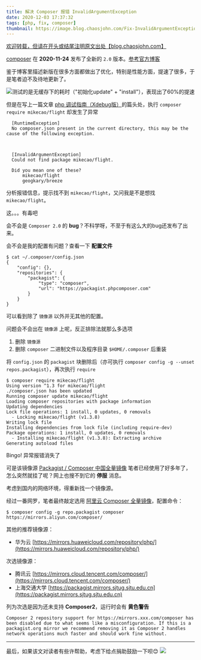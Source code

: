 ```yaml
---
title: 解决 Composer 报错 InvalidArgumentException
date: 2020-12-03 17:37:32
tags: [php, fix, composer]
thumbnail: https://image.blog.chaosjohn.com/Fix-InvalidArgumentException-for-Composer/logo-composer-transparent.png
---
```


[欢迎转载，但请在开头或结尾注明原文出处【blog.chaosjohn.com】](https://blog.chaosjohn.com/Fix-InvalidArgumentException-for-Composer.html)

[composer](https://docs.phpcomposer.com/) 在 **2020-11-24** 发布了全新的 `2.0` 版本。[参考官方博客](https://blog.packagist.com/composer-2-0-is-now-available/)

鉴于博客里描述新版在很多方面都做出了优化，特别是性能方面，提速了很多，于是笔者迫不及待地更新了。

![测试的是无缓存下的耗时（"初始化update" + "install"），表现出了60%的提速](https://image.blog.chaosjohn.com/Fix-InvalidArgumentException-for-Composer/composer2-improvements.png)

但是在写上一篇文章 [php 调试指南（Xdebug版）](https://blog.chaosjohn.com/Debug-php.html)的篇头处，执行 `composer require mikecao/flight` 却发生了异常
```
  [RuntimeException]
  No composer.json present in the current directory, this may be the cause of the following exception.



  [InvalidArgumentException]
  Could not find package mikecao/flight.

  Did you mean one of these?
      mikecao/flight
      geogkary/breeze
```

分析报错信息，提示找不到 `mikecao/flight`，又问我是不是想找 `mikecao/flight`。

这。。。有毒吧

会不会是 `Composer 2.0` 的 **bug**？不科学呀，不至于有这么大的bug还发布了出来。

会不会是我的配置有问题？查看一下 **配置文件**
```
$ cat ~/.composer/config.json
{
    "config": {},
    "repositories": {
        "packagist": {
            "type": "composer",
            "url": "https://packagist.phpcomposer.com"
        }
    }
}
```

可以看到除了 `镜像源` 以外并无其他的配置。

问题会不会出在 `镜像源` 上呢，反正排除法就那么多选项
1. 删除 `镜像源`
2. 删除 `composer` 二进制文件以及程序目录 `$HOME/.composer` 后重装

将 `config.json` 的 `packagist` 块删除后（亦可执行 `composer config -g --unset repos.packagist`），再次执行 `require`
```
$ composer require mikecao/flight
Using version ^1.3 for mikecao/flight
./composer.json has been updated
Running composer update mikecao/flight
Loading composer repositories with package information
Updating dependencies
Lock file operations: 1 install, 0 updates, 0 removals
  - Locking mikecao/flight (v1.3.8)
Writing lock file
Installing dependencies from lock file (including require-dev)
Package operations: 1 install, 0 updates, 0 removals
  - Installing mikecao/flight (v1.3.8): Extracting archive
Generating autoload files
```

Bingo! 异常报错消失了

可是该镜像源 [Packagist / Composer 中国全量镜像](https://pkg.phpcomposer.com/) 笔者已经使用了好多年了，怎么突然就挂了呢？网上也搜不到它的 **停服** 消息。

考虑到国内的网络环境，得重新找一个镜像源。

经过一番网罗，笔者最终敲定选用 [阿里云 Composer 全量镜像](https://developer.aliyun.com/composer)，配置命令：
```
$ composer config -g repo.packagist composer https://mirrors.aliyun.com/composer/
```

其他的推荐镜像源：
- 华为云 [https://mirrors.huaweicloud.com/repository/php/](https://mirrors.huaweicloud.com/repository/php/)

次选镜像源：
- 腾讯云 [https://mirrors.cloud.tencent.com/composer/](https://mirrors.cloud.tencent.com/composer/)
- 上海交通大学 [https://packagist.mirrors.sjtug.sjtu.edu.cn](https://packagist.mirrors.sjtug.sjtu.edu.cn)

列为次选是因为还未支持 **Composer2**，运行时会有 **黄色警告**
```
Composer 2 repository support for https://mirrors.xxx.com/composer has been disabled due to what seems like a misconfiguration. If this is a packagist.org mirror we recommend removing it as Composer 2 handles network operations much faster and should work fine without.
```

---

最后，如果该文对读者有些许帮助，考虑下给点捐助鼓励一下呗😊
![](https://image.blog.chaosjohn.com/donate-me.png)
